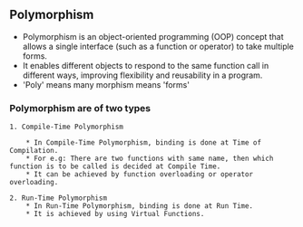 ## Polymorphism

* Polymorphism is an object-oriented programming (OOP) concept that allows a single interface (such as a function or operator) to take multiple forms. 
* It enables different objects to respond to the same function call in different ways, improving flexibility and reusability in a program. 
* 'Poly' means many morphism means 'forms'

### Polymorphism are of two types
```
1. Compile-Time Polymorphism

    * In Compile-Time Polymorphism, binding is done at Time of Compilation.
    * For e.g: There are two functions with same name, then which function is to be called is decided at Compile Time.
    * It can be achieved by function overloading or operator overloading.
```
```
2. Run-Time Polymorphism
    * In Run-Time Polymorphism, binding is done at Run Time.
    * It is achieved by using Virtual Functions.
```
    

